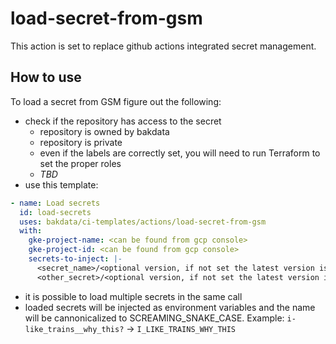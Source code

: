 # load-secret-from-gsm

This action is set to replace github actions integrated secret management.

## How to use
To load a secret from GSM figure out the following:
- check if the repository has access to the secret
  - repository is owned by bakdata
  - repository is private
  - even if the labels are correctly set, you will need to run Terraform to set the proper roles
  - *TBD*
- use this template: 
```yaml
- name: Load secrets
  id: load-secrets
  uses: bakdata/ci-templates/actions/load-secret-from-gsm
  with:
    gke-project-name: <can be found from gcp console>
    gke-project-id: <can be found from gcp console>
    secrets-to-inject: |-
      <secret_name>/<optional version, if not set the latest version is loaded>
      <other_secret>/<optional version, if not set the latest version is loaded>
```
- it is possible to load multiple secrets in the same call
- loaded secrets  will be injected as environment variables and the name will be cannonicalized to SCREAMING_SNAKE_CASE. Example: `i-like_trains__why_this?` -> `I_LIKE_TRAINS_WHY_THIS`